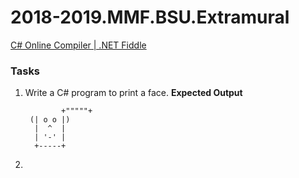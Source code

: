# 2018-2019.MMF.BSU.Extramural

[C# Online Compiler | .NET Fiddle](https://dotnetfiddle.net/)

### Tasks

1. Write a C# program to print a face. 
   **Expected Output**

               +"""""+                                                 
  		(| o o |)                                             
  		 |  ^  |                                                 
  		 | '-' |                                                 
  		 +-----+
2. 
